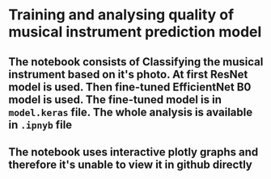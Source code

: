# Training and analysing quality of musical instrument prediction model
## The notebook consists of Classifying the musical instrument based on it's photo. At first ResNet model is used. Then fine-tuned EfficientNet B0 model is used. The fine-tuned model is in ```model.keras``` file. The whole analysis is available in ```.ipnyb``` file
## The notebook uses interactive plotly graphs and therefore it's unable to view it in github directly